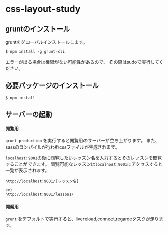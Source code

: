 css-layout-study
================

## gruntのインストール
gruntをグローバルインストールします。

```
$ npm install -g grunt-cli
```
エラーが出る場合は権限がない可能性があるので、
その際はsudoで実行してください。

## 必要パッケージのインストール

```
$ npm install
```

## サーバーの起動
#### 閲覧用
`grunt production` を実行すると閲覧用のサーバーが立ち上がります。
また、sassのコンパイルが行われcssファイルが生成されます。

`localhost:9001`の後に閲覧したいレッスン名を入力するとそのレッスンを閲覧することができます。
閲覧可能なレッスンは`localhost:9001`にアクセスすると一覧が表示されます。

```
http://localhost:9001/[レッスン名]

ex)
http://localhost:9001/lesson1/
```

#### 開発用
`grunt` をデフォルトで実行すると、livereload,connect,regardeタスクが走ります。
